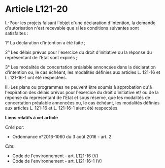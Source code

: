 # Article L121-20

I.-Pour les projets faisant l'objet d'une déclaration d'intention, la demande d'autorisation n'est recevable que si les
conditions suivantes sont satisfaites : 

1° La déclaration d'intention a été faite ; 

2° Les délais prévus pour l'exercice du droit d'initiative ou la réponse du représentant de l'Etat sont expirés ; 

3° Les modalités de concertation préalable annoncées dans la déclaration d'intention ou, le cas échéant, les modalités
définies aux articles L. 121-16 et L. 121-16-1 ont été respectées. 

II.-Les plans ou programmes ne peuvent être soumis à approbation qu'à l'expiration des délais prévus pour l'exercice du droit
d'initiative et/ ou de la réponse du représentant de l'Etat et sous réserve, que les modalités de concertation préalable
annoncées ou, le cas échéant, les modalités définies aux articles L. 121-16 et L. 121-16-1 aient été respectées.

**Liens relatifs à cet article**

_Créé par_:

  - Ordonnance n°2016-1060 du 3 août 2016 - art. 2

_Cite_:

  - Code de l'environnement - art. L121-16 (V)
  - Code de l'environnement - art. L121-16-1 (V)
